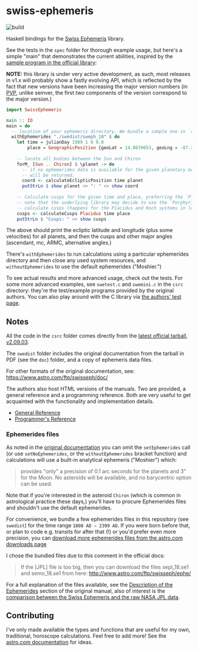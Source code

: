 # swiss-ephemeris

![build](https://github.com/lfborjas/swiss-ephemeris/workflows/Haskell%20CI/badge.svg)


Haskell bindings for the [Swiss Ephemeris](https://www.astro.com/swisseph/swephinfo_e.htm) library.

See the tests in the `spec` folder for thorough example usage, but here's a simple "main" that demonstrates the current abilities, inspired by the [sample program in the official library](https://www.astro.com/swisseph/swephprg.htm#_Toc46406771):

**NOTE:** this library is under very active development, as such, most releases in v1.x will probably show a fastly evolving API, which is reflected by the fact that new versions have been increasing the major version numbers (in [PVP](https://pvp.haskell.org/), unlike semver, the first _two_ components of the version correspond to the major version.)

```haskell
import SwissEphemeris

main :: IO
main = do 
  -- location of your ephemeris directory. We bundle a sample one in `swedist`.
  withEphemerides "./swedist/sweph_18" $ do
    let time = julianDay 1989 1 6 0.0
        place = GeographicPosition {geoLat = 14.0839053, geoLng = -87.2750137}
  
    -- locate all bodies between the Sun and Chiron
    forM_ [Sun .. Chiron] $ \planet -> do
      -- if no ephemerides data is available for the given planetary body, a `Left` value
      -- will be returned.
      coord <- calculateEclipticPosition time planet
      putStrLn $ show planet <> ": " <> show coord
   
    -- Calculate cusps for the given time and place, preferring the `Placidus` system.
    -- note that the underlying library may decide to use the `Porphyrius` system if it can't
    -- calculate cusps (happens for the Placidus and Koch systems in locations near the poles.)
    cusps <- calculateCusps Placidus time place
    putStrLn $ "Cusps: " <> show cusps
```
The above should print the ecliptic latitude and longitude (plus some velocities) for all planets, and then the cusps and other major angles (ascendant, mc, ARMC, alternative angles.)

There's `withEphemerides` to run calculations using a particular ephemerides directory and then close any used
system resources, and `withoutEphemerides` to use the default ephemerides ("Moshier.")

To see actual results and more advanced usage, check out the tests. For some more advanced examples, see `swetest.c` and `swemini.c` in the `csrc` directory: they're the test/example programs provided by the original authors. You can also play around with the C library via [the authors' test page](https://www.astro.com/swisseph/swetest.htm).


## Notes

All the code in the `csrc` folder comes directly from the [latest official tarball, v2.09.03](https://www.astro.com/ftp/swisseph/). 

The `swedist` folder includes the original documentation from the tarball in PDF (see the `doc`) folder, and a copy of ephemeris data files.

For other formats of the original documentation, see: https://www.astro.com/ftp/swisseph/doc/

The authors also host HTML versions of the manuals. Two are provided, a general reference and a programming reference. Both are very useful to get
acquainted with the functionality and implementation details.

* [General Reference](https://www.astro.com/swisseph/swisseph.htm)
* [Programmer's Reference](https://www.astro.com/swisseph/swephprg.htm)

### Ephemerides files

As noted in the [original documentation](https://www.astro.com/swisseph/swisseph.htm) you can omit the `setEphemerides` call (or use `setNoEphemerides`, or the `withoutEphemerides` bracket function) and calculations will use a built-in analytical
ephemeris ("Moshier") which:

> provides "only" a precision of 0.1 arc seconds for the planets and 3" for the Moon. No asteroids will be available, and no barycentric option can be used.


Note that if you're interested in the asteroid `Chiron` (which is common in astrological practice these days,) you'll have to procure Ephemerides files and shouldn't use the default ephemerides. 

For convenience, we bundle a few ephemerides files in this repository (see `swedist`) for the time range `1800 AD – 2399 AD`. If you were born before that, or plan to code e.g. transits for after that (!) or 
you'd prefer even more precision, you can [download more ephemerides files from the astro.com downloads page](https://www.astro.com/ftp/swisseph/ephe/)

I chose the bundled files due to this comment in the official docs:

> If the [JPL] file is too big, then you can download the files sepl_18.se1 and semo_18.se1 from here: http://www.astro.com/ftp/swisseph/ephe/

For a full explanation of the files available, see the [Description of the Ephemerides](https://www.astro.com/swisseph/swisseph.htm#_Toc46391649) section of the original manual, also of
interest is the [comparison between the Swiss Ephemeris and the raw NASA JPL
data](https://www.astro.com/swisseph/swisseph.htm#_Toc46391741).

## Contributing

I've only made available the types and functions that are useful for my own, traditional, horoscope calculations.
Feel free to add more! See the [astro.com documentation](https://www.astro.com/swisseph/swisseph.htm) for ideas.
